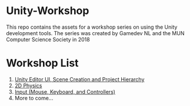 # Unity-Workshop
This repo contains the assets for a workshop series on using the Unity development tools. The series was created by Gamedev NL and the MUN Computer Science Society in 2018

# Workshop List
1. [Unity Editor UI, Scene Creation and Project Hierarchy](Workshop_1)
2. [2D Physics](Workshop_2)
3. [Input (Mouse, Keyboard, and Controllers)](Workshop_3)
5. More to come...